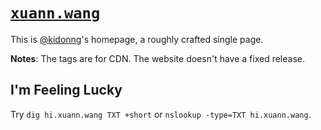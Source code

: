 # [`xuann.wang`](https://xuann.wang/)

This is [@kidonng](https://github.com/kidonng)'s homepage, a roughly crafted single page.

**Notes**: The tags are for CDN. The website doesn't have a fixed release.

## I'm Feeling Lucky

Try `dig hi.xuann.wang TXT +short` or `nslookup -type=TXT hi.xuann.wang`.
